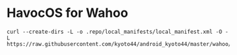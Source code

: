 
HavocOS for Wahoo
=======================

```
curl --create-dirs -L -o .repo/local_manifests/local_manifest.xml -O -L https://raw.githubusercontent.com/kyoto44/android_kyoto44/master/wahoo/havoc.xml 
```
